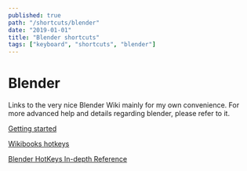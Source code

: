 ```yaml
---
published: true
path: "/shortcuts/blender"
date: "2019-01-01"
title: "Blender shortcuts"
tags: ["keyboard", "shortcuts", "blender"]
---
```


# Blender

Links to the very nice Blender Wiki mainly for my own convenience.
For more advanced help and details regarding blender, please refer to it.

[Getting started](https://docs.blender.org/manual/en/latest/getting_started/index.html)

[Wikibooks hotkeys](https://en.wikibooks.org/wiki/Blender_3D:_Noob_to_Pro/Hot_Keys)

[Blender HotKeys In-depth Reference](https://download.blender.org/documentation/BlenderHotkeyReference.pdf)